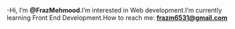 -Hi, I’m **@FrazMehmood**.I’m interested in Web development.I’m currently learning Front End Development.How to reach me: **frazm6531@gmail.com**
